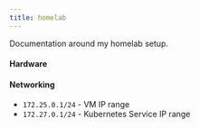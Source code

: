 ```yaml
---
title: homelab
---
```


Documentation around my homelab setup.

#### Hardware


#### Networking

* `172.25.0.1/24` - VM IP range
* `172.27.0.1/24` - Kubernetes Service IP range